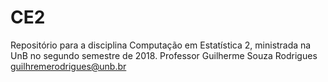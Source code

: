 # CE2
Repositório para a disciplina Computação em Estatística 2, ministrada na UnB no segundo semestre de 2018.
Professor Guilherme Souza Rodrigues
guilhremerodrigues@unb.br

